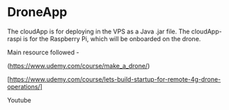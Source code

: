 # DroneApp

The cloudApp is for deploying in the VPS as a Java .jar file.
The cloudApp-raspi is for the Raspberry Pi, which will be onboarded on the drone.

Main resource followed -

(https://www.udemy.com/course/make_a_drone/)

[https://www.udemy.com/course/lets-build-startup-for-remote-4g-drone-operations/]

Youtube


